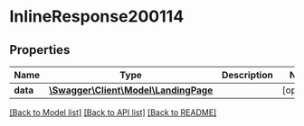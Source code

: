 # InlineResponse200114

## Properties
Name | Type | Description | Notes
------------ | ------------- | ------------- | -------------
**data** | [**\Swagger\Client\Model\LandingPage**](LandingPage.md) |  | [optional] 

[[Back to Model list]](../../README.md#documentation-for-models) [[Back to API list]](../../README.md#documentation-for-api-endpoints) [[Back to README]](../../README.md)

